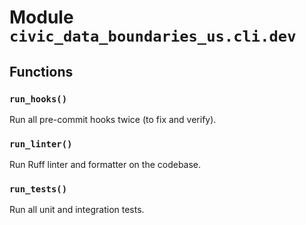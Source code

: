 # Module `civic_data_boundaries_us.cli.dev`

## Functions

### `run_hooks()`

Run all pre-commit hooks twice (to fix and verify).

### `run_linter()`

Run Ruff linter and formatter on the codebase.

### `run_tests()`

Run all unit and integration tests.

